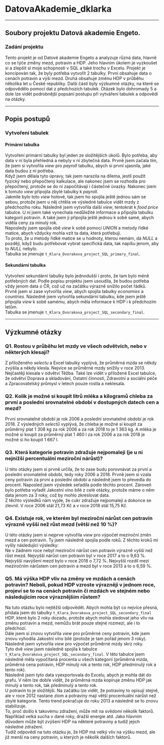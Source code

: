 # DatovaAkademie_dklarka

---

## Soubory projektu Datová akademie Engeto.

### Zadání projektu
Tento projekt je od Datové akademie Engeto a analyzuje různá data, hlavně co se týče změny mezd, potravin a HDP. Jeho hlavním úkolem je vyzkoušet si a zlepšit si moje schopnosti v SQL a také trochu v Excelu. Projekt je koncipován tak, že byly potřeba vytvořit 2 tabulky. První obsahuje data o cenách potravin a výši mezd. Druhá obsahuje změnu HDP v průběhu několika let u České republiky. Další částí byly výzkumné otázky, na které se odpovědělo pomocí dat z předchozích tabulek. Otázek bylo dohromady 5 a dole lze vidět podrobnější popsání postupu při vytváření tabulek a odpovědí na otázky.

---

## Popis postupů

### Vytvoření tabulek

#### Primární tabulka
Vytvoření primární tabulky byl jeden ze složitějších úkolů. Bylo potřeba, aby data v ní byla přehledná a nebyly v ní zbytečná data. Prvně jsem začala tím, že jsem si vytvořila *view* pro *payroll* tabulku, abych si první ujasnila, jaké data budou z ní potřeba.  
Když jsem dělala tyto úpravy, tak jsem narazila na dilema, jestli použít fyzický nebo přepočtený kalkulace, ale nakonec jsem se rozhodla pro přepočtený, protože se do ní započítávají i částečné úvazky. Nakonec jsem k tomuto *view* připojila zbylé tabulky k *payroll*.  
Jakmile bylo toto *view* hotové, tak jsem ho spojila ještě jednou sám se sebou, protože jsem u něj chtěla ve výsledné tabulce vidět mzdy z předchozího roku. Následně jsem vytvořila další *view*, tentokrát k *food price* tabulce. U ní jsem také vynechala nedůležité informace a připojila tabulku kategorií potravin. A také jsem ji připojila ještě jednou k sobě samé, abych viděla ceny za minulý rok.  
Naposledy jsem spojila obě *view* k sobě pomocí *UNION* a metody řídké matice, abych vždycky mohla vzít ta data, která potřebuji.  
To proto, že u metody řídké matice se u hodnoty, kterou nemám, dá *NULL* a později, když budu potřebovat vybrat specifická data, tak napíšu jenom, aby to *NULL* nebylo.  
Tabulka se jmenuje `t_Klara_Dvorakova_project_SQL_primary_final`.

#### Sekundární tabulka
Vytvoření sekundární tabulky bylo jednodušší i proto, že tam bylo méně potřebných dat. Podle popisu projektu jsem usoudila, že budou potřeba vždy jenom data o ČR, což už na začátku výrazně snížilo počet řádků. Prvně jsem si zase vytvořila *view*, abych spojila tabulky *economies* a *countries*. Následně jsem vytvořila sekundární tabulku, kde jsem ještě připojila *view* k sobě samému, abych měla informace k HDP i k předchozím letům.  
Tabulka se jmenuje `t_Klara_Dvorakova_project_SQL_secondary_final`.

---

## Výzkumné otázky

### Q1. Rostou v průběhu let mzdy ve všech odvětvích, nebo v některých klesají?
Z přiloženého *selectu* a Excel tabulky vyplývá, že průměrná mzda se někdy zvýšila a někdy klesla. Nejvíce se průměrné mzdy snížily v roce 2013. Nejčastěji klesala v odvětví Těžba. Také lze vidět v přiložené Excel tabulce, že odvětví Doprava a skladování, Ostatní činnosti, Zdravotní a sociální péče a Zpracovatelský průmysl v letech pouze rostla a neklesala.

### Q2. Kolik je možné si koupit litrů mléka a kilogramů chleba za první a poslední srovnatelné období v dostupných datech cen a mezd?
První srovnatelné období je rok 2006 a poslední srovnatelné období je rok 2018. Z výsledných *selectů* vyplývá, že chleba je možné si koupit za průměrný plat 1 308 kg za rok 2006 a za rok 2018 to je 1 363 kg. A mléka je možné si koupit za průměrný plat 1 460 l za rok 2006 a za rok 2018 je možné si ho koupit 1 667 l.

### Q3. Která kategorie potravin zdražuje nejpomaleji (je u ní nejnižší percentuální meziroční nárůst)?
U této otázky jsem si prvně určila, že to zase budu porovnávat za první a poslední srovnatelné období, tedy roky 2006 a 2018. Prvně jsem si vzala ceny potravin za první a poslední období a následně jsem to převedla do procent. Naposled jsem výsledek seřadila podle těchto procent. Zároveň bylo potřeba vyřadit Jakostní víno bílé z celé otázky, protože máme o něm data jenom za 3 roky, což by mohlo zkreslovat data.  
Z těchto výsledků nám vyjde, že cukr zdražuje nejpomaleji a dokonce se zlevnil. V roce 2006 stál 21,73 Kč a v roce 2018 stál 15,75 Kč.

### Q4. Existuje rok, ve kterém byl meziroční nárůst cen potravin výrazně vyšší než růst mezd (větší než 10 %)?
U této otázky jsem si nejprve vytvořila *view* pro výpočet meziroční změn mezd a cen potravin. Ty jsem následně spojila podle roků. Z těchto kroků mi vyšly následující výsledky:  
Ne v žádném roce nebyl meziroční nárůst cen potravin výrazně vyšší než růst mezd. Nejvyšší nárůst cen potravin byl v roce 2017 a to o 9,63 %. Nejvyšší navýšení mezd bylo v roce 2018 o 7,72 %. Nejvyšší rozdíl mezi meziročním nárůstem cen potravin a mezd byl v roce 2013 a to o 6,59 %.

### Q5. Má výška HDP vliv na změny ve mzdách a cenách potravin? Neboli, pokud HDP vzroste výrazněji v jednom roce, projeví se to na cenách potravin či mzdách ve stejném nebo následujícím roce výraznějším růstem?
Na tuto otázku bylo nejtěžší odpovědět. Abych mohla být co nejvíce přesná, přidala jsem do tabulky `t_Klara_Dvorakova_project_SQL_secondary_final` HDP, které bylo 2 roky dozadu, protože abych mohla sledovat jeho vliv na změnu potravin a mezd, nemůžu brát pouze stejné rozmezí, ale i to předchozí.  
Dále jsem si znovu vytvořila *view* pro průměrné ceny potravin, kde jsem znovu vyhodila Jakostní víno bílé (protože je tam pořád jenom 3 roky). Následně jsem vytvořila *view* pro výpočet průměrné mzdy skrz roky.  
Tyto dvě *view* jsem následně spojila k tabulce `t_Klara_Dvorakova_project_SQL_secondary_final`. V této tabulce jsem následně měla vypočítaná procenta u všech kategorií (průměrná mzda, průměrná cena potravin, HDP minulý rok a tento rok, HDP předminulý rok a tento rok).  
Následně jsem tyto data vyexportovala do Excelu, abych je mohla dát do grafu. V něm lze dobře vidět, že průměrná mzda kopíruje změnu HDP jak minulý a tento rok, tak předminulý a tento rok.  
U potravin to je složitější. Na začátku lze vidět, že potraviny to opisují stejně, ale v roce 2012 nastane zlom a potraviny mají větší procentuální nárůst než zbylé kategorie. Tento trend pokračuje do roku 2013 a následně se to znovu stabilizuje.  
To, proč došlo k takovému zdražení, může mít na svědomí několik faktorů. Například velká sucha v dané roky, dražší energie atd. Jako hlavním důvodem může být zvýšení HDP na některé potraviny a tudíž jejich následné zdražení.  
Tudíž odpovědí na tuto otázku je, že HDP má velký vliv na výšku mezd, ale již menší na ceny potravin, u kterých je několik dalších faktorů.
